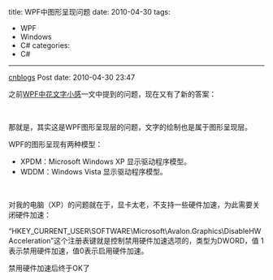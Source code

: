 title: WPF中图形呈现问题
date: 2010-04-30
tags:
  - WPF
  - Windows
  - C#
categories:
  - C#
---

[cnblogs](http://www.cnblogs.com/pcy0/archive/2010/04/30/WPF_IMG_P1.html) Post date: 2010-04-30 23:47

之前[WPF中花文字小感](http://www.cnblogs.com/pcy0/admin/%E2%80%9Dhttp:/www.cnblogs.com/pcy0/archive/2010/01/27/wpf_text_nn_1.html%E2%80%9C)一文中提到的问题，现在又有了新的答案：

 

那就是，其实这是WPF图形呈现层的问题，文字的绘制也是属于图形呈现层。

WPF的图形呈现有两种模型：
 - XPDM：Microsoft Windows XP 显示驱动程序模型。
 - WDDM：Windows Vista 显示驱动程序模型。

 

对我的电脑（XP）的问题就在于，显卡太老，不支持一些硬件加速，为此需要关闭硬件加速：

“HKEY\_CURRENT\_USER\\SOFTWARE\\Microsoft\\Avalon.Graphics\\DisableHWAcceleration”这个注册表键就是控制禁用硬件加速选项的，类型为DWORD，值 1 表示禁用硬件加速，值0表示启用硬件加速。

禁用硬件加速后终于OK了
